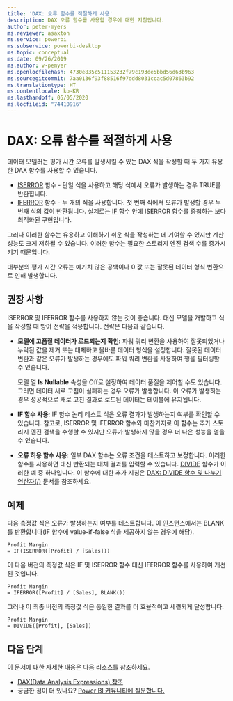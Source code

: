 ```yaml
---
title: 'DAX: 오류 함수를 적절하게 사용'
description: DAX 오류 함수를 사용할 경우에 대한 지침입니다.
author: peter-myers
ms.reviewer: asaxton
ms.service: powerbi
ms.subservice: powerbi-desktop
ms.topic: conceptual
ms.date: 09/26/2019
ms.author: v-pemyer
ms.openlocfilehash: 4730e835c511153232f79c193de5bbd56d63b963
ms.sourcegitcommit: 7aa0136f93f88516f97ddd8031ccac5d07863b92
ms.translationtype: HT
ms.contentlocale: ko-KR
ms.lasthandoff: 05/05/2020
ms.locfileid: "74410916"
---
```

# <a name="dax-appropriate-use-of-error-functions"></a>DAX: 오류 함수를 적절하게 사용

데이터 모델러는 평가 시간 오류를 발생시킬 수 있는 DAX 식을 작성할 때 두 가지 유용한 DAX 함수를 사용할 수 있습니다.

- [ISERROR](/dax/iserror-function-dax) 함수 - 단일 식을 사용하고 해당 식에서 오류가 발생하는 경우 TRUE를 반환힙니다.
- [IFERROR](/dax/iferror-function-dax) 함수 - 두 개의 식을 사용합니다. 첫 번째 식에서 오류가 발생할 경우 두 번째 식의 값이 반환됩니다. 실제로는 [IF](/dax/if-function-dax) 함수 안에 ISERROR 함수를 중첩하는 보다 최적화된 구현입니다.

그러나 이러한 함수는 유용하고 이해하기 쉬운 식을 작성하는 데 기여할 수 있지만 계산 성능도 크게 저하될 수 있습니다. 이러한 함수는 필요한 스토리지 엔진 검색 수를 증가시키기 때문입니다.

대부분의 평가 시간 오류는 예기치 않은 공백이나 0 값 또는 잘못된 데이터 형식 변환으로 인해 발생합니다.

## <a name="recommendations"></a>권장 사항

ISERROR 및 IFERROR 함수를 사용하지 않는 것이 좋습니다. 대신 모델을 개발하고 식을 작성할 때 방어 전략을 적용합니다. 전략은 다음과 같습니다.

- **모델에 고품질 데이터가 로드되는지 확인:** 파워 쿼리 변환을 사용하여 잘못되었거나 누락된 값을 제거 또는 대체하고 올바른 데이터 형식을 설정합니다. 잘못된 데이터 변환과 같은 오류가 발생하는 경우에도 파워 쿼리 변환을 사용하여 행을 필터링할 수 있습니다.

    모델 열 **Is Nullable** 속성을 Off로 설정하여 데이터 품질을 제어할 수도 있습니다. 그러면 데이터 새로 고침이 실패하는 경우 오류가 발생합니다. 이 오류가 발생하는 경우 성공적으로 새로 고친 결과로 로드된 데이터는 테이블에 유지됩니다.
- **IF 함수 사용:** IF 함수 논리 테스트 식은 오류 결과가 발생하는지 여부를 확인할 수 있습니다. 참고로, ISERROR 및 IFERROR 함수와 마찬가지로 이 함수는 추가 스토리지 엔진 검색을 수행할 수 있지만 오류가 발생하지 않을 경우 더 나은 성능을 얻을 수 있습니다.
- **오류 허용 함수 사용:** 일부 DAX 함수는 오류 조건을 테스트하고 보정합니다. 이러한 함수를 사용하면 대신 반환되는 대체 결과를 입력할 수 있습니다. [DIVIDE](/dax/divide-function-dax) 함수가 이러한 예 중 하나입니다. 이 함수에 대한 추가 지침은 [DAX: DIVIDE 함수 및 나누기 연산자(/)](dax-divide-function-operator.md) 문서를 참조하세요.

## <a name="example"></a>예제

다음 측정값 식은 오류가 발생하는지 여부를 테스트합니다. 이 인스턴스에서는 BLANK를 반환합니다(IF 함수에 value-if-false 식을 제공하지 않는 경우에 해당).

```dax
Profit Margin
= IF(ISERROR([Profit] / [Sales]))
```

이 다음 버전의 측정값 식은 IF 및 ISERROR 함수 대신 IFERROR 함수를 사용하여 개선된 것입니다.

```dax
Profit Margin
= IFERROR([Profit] / [Sales], BLANK())
```

그러나 이 최종 버전의 측정값 식은 동일한 결과를 더 효율적이고 세련되게 달성합니다.

```dax
Profit Margin
= DIVIDE([Profit], [Sales])
```

## <a name="next-steps"></a>다음 단계

이 문서에 대한 자세한 내용은 다음 리소스를 참조하세요.

- [DAX(Data Analysis Expressions) 참조](/dax/)
- 궁금한 점이 더 있나요? [Power BI 커뮤니티에 질문합니다.](https://community.powerbi.com/)
